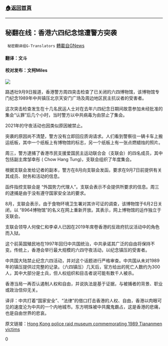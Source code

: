 ###  [:house:返回首頁](https://github.com/ourhimalayas/txt)
---


## 秘翻在线：香港六四纪念馆遭警方突袭
` 秘密翻译组G-Translators` [轉載自GNews](https://gnews.org/zh-hans/1524058/)

#### 翻译：文斗

#### 校对发布：文柯Miles

![](https://assets.gnews.org/wp-content/uploads/2021/09/Snipastasdfsagfe_2021-09eg-10_2trh1-33-25.png)

路透社9月9日报道，香港警方周四突击检查了已关闭的六四博物馆，该博物馆专门纪念1989年中共镇压北京天安门广场及周边地区民主抗议者的受害者。

这次突击检查发生在十几名民运人士对在去年六四纪念日期间故意参加未经批准的集会“认罪”后几个小时，当时警方以中共病毒为由禁止了集会。

2021年的守夜活动也因类似原因被禁止。

突袭的原因尚不清楚，警方没有立即回应质询请求。人们看到警察往一辆卡车上搬运纸板，其中一个纸板上有博物馆的标志，另一个纸板上有一张点燃蜡烛的照片。

周三，警方逮捕了香港市民支援爱国民主运动联合会（支联会）的四名成员，其中包括副主席邹幸彤 ( Chow Hang Tung)，支联会组织了年度集会。

根据支联会发给记者的副本，警方在8月向支联会发函，要求在9月7日前提供有关其成员、财务和活动的信息。

函件指控支联会是 “外国势力代理人”。支联会表示不会提供所要求的信息。周三的逮捕是由于没有遵守国家安全法的要求。

8月，支联会表示，由于食物环境卫生署对其许可证的调查，该博物馆于6月2日关闭，以 “8964博物馆”的名义在网上重新开放。其表示，网上博物馆的运作独立于支联会。

支联会领导人何俊仁和李卓人已因在2019年席卷香港的反政府抗议活动中的角色而入狱。

这个前英国殖民地在1997年回归中共国统治，中共承诺其广泛的自由将保持不变。传统上，香港会举行最大规模的六四守夜活动，以纪念镇压的受害者。

中共国大陆禁止纪念六四活动，并对这个话题进行严格审查。中共国从未对1989年的镇压提供过完整的记录。（六四镇压）几天后，官方给出的死亡人数约为300人，其中大部分是士兵，但人权组织和目击者说可能有数千人被杀。

香港当局一再否认遏制人权和自由，并说执法是基于证据，与被捕者的背景、职业或政治信仰无关。

译评：中共打着“国家安全”、“法律”的借口打击香港的人权、自由，香港以肉眼可见的速度沦为中共的一个内地城市。东方明珠被中共魔鬼霸占，这是香港的悲痛，也是自由世界的悲哀。

原文链接：[Hong Kong police raid museum commemorating 1989 Tiananmen victims](https://www.reuters.com/world/china/hong-kong-police-raid-museum-commemorating-1989-tiananmen-victims-2021-09-09/)

0
